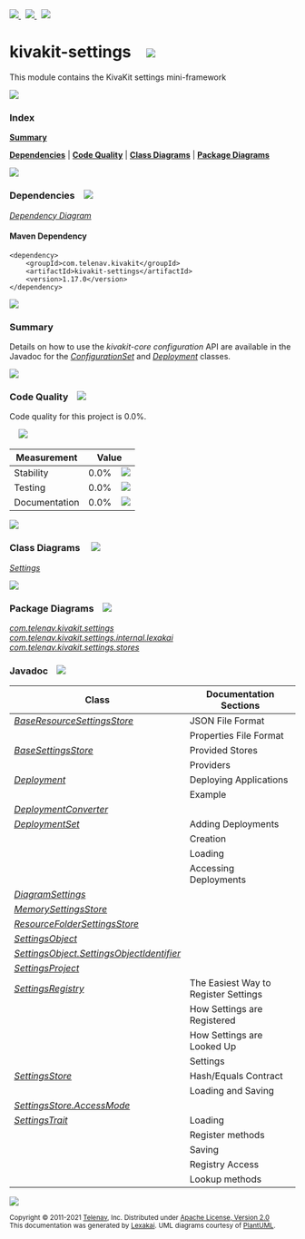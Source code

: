[//]: # (start-user-text)

<a href="https://www.kivakit.org">
<img src="https://telenav.github.io/telenav-assets/images/icons/web-32.png" srcset="https://telenav.github.io/telenav-assets/images/icons/web-32-2x.png 2x"/>
</a>
&nbsp;
<a href="https://twitter.com/openkivakit">
<img src="https://telenav.github.io/telenav-assets/images/logos/twitter/twitter-32.png" srcset="https://telenav.github.io/telenav-assets/images/logos/twitter/twitter-32-2x.png 2x"/>
</a>
&nbsp;
<a href="https://kivakit.zulipchat.com">
<img src="https://telenav.github.io/telenav-assets/images/logos/zulip/zulip-32.png" srcset="https://telenav.github.io/telenav-assets/images/logos/zulip/zulip-32-2x.png 2x"/>
</a>

[//]: # (end-user-text)

# kivakit-settings &nbsp;&nbsp; <img src="https://telenav.github.io/telenav-assets/images/icons/puzzle-64.png" srcset="https://telenav.github.io/telenav-assets/images/icons/puzzle-64-2x.png 2x"/>

This module contains the KivaKit settings mini-framework

<img src="https://telenav.github.io/telenav-assets/images/separators/horizontal-line-512.png" srcset="https://telenav.github.io/telenav-assets/images/separators/horizontal-line-512-2x.png 2x"/>

### Index

[**Summary**](#summary)  

[**Dependencies**](#dependencies) | [**Code Quality**](#code-quality) | [**Class Diagrams**](#class-diagrams) | [**Package Diagrams**](#package-diagrams)

<img src="https://telenav.github.io/telenav-assets/images/separators/horizontal-line-512.png" srcset="https://telenav.github.io/telenav-assets/images/separators/horizontal-line-512-2x.png 2x"/>

### Dependencies <a name="dependencies"></a> &nbsp;&nbsp; <img src="https://telenav.github.io/telenav-assets/images/icons/dependencies-32.png" srcset="https://telenav.github.io/telenav-assets/images/icons/dependencies-32-2x.png 2x"/>

[*Dependency Diagram*](https://www.kivakit.org/1.17.0/lexakai/kivakit/kivakit-settings/documentation/diagrams/dependencies.svg)

#### Maven Dependency

    <dependency>
        <groupId>com.telenav.kivakit</groupId>
        <artifactId>kivakit-settings</artifactId>
        <version>1.17.0</version>
    </dependency>

<img src="https://telenav.github.io/telenav-assets/images/separators/horizontal-line-128.png" srcset="https://telenav.github.io/telenav-assets/images/separators/horizontal-line-128-2x.png 2x"/>

[//]: # (start-user-text)

### Summary <a name = "summary"></a>

Details on how to use the *kivakit-core configuration* API are available in the Javadoc for the
[*ConfigurationSet*](https://telenav.github.io/kivakit/javadoc/kivakit.core.configuration/com/telenav/kivakit/core/configuration/ConfigurationSet.html) and
[*Deployment*](https://telenav.github.io/kivakit/javadoc/kivakit.core.configuration/com/telenav/kivakit/core/configuration/Deployment.html) classes.

[//]: # (end-user-text)

<img src="https://telenav.github.io/telenav-assets/images/separators/horizontal-line-128.png" srcset="https://telenav.github.io/telenav-assets/images/separators/horizontal-line-128-2x.png 2x"/>

### Code Quality <a name="code-quality"></a> &nbsp;&nbsp; <img src="https://telenav.github.io/telenav-assets/images/icons/ruler-32.png" srcset="https://telenav.github.io/telenav-assets/images/icons/ruler-32-2x.png 2x"/>

Code quality for this project is 0.0%.  
  
&nbsp; &nbsp; <img src="https://telenav.github.io/telenav-assets/images/meters/meter-0-96.png" srcset="https://telenav.github.io/telenav-assets/images/meters/meter-0-96-2x.png 2x"/>

| Measurement   | Value                    |
|---------------|--------------------------|
| Stability     | 0.0%&nbsp; &nbsp; <img src="https://telenav.github.io/telenav-assets/images/meters/meter-0-96.png" srcset="https://telenav.github.io/telenav-assets/images/meters/meter-0-96-2x.png 2x"/>     |
| Testing       | 0.0%&nbsp; &nbsp; <img src="https://telenav.github.io/telenav-assets/images/meters/meter-0-96.png" srcset="https://telenav.github.io/telenav-assets/images/meters/meter-0-96-2x.png 2x"/>       |
| Documentation | 0.0%&nbsp; &nbsp; <img src="https://telenav.github.io/telenav-assets/images/meters/meter-0-96.png" srcset="https://telenav.github.io/telenav-assets/images/meters/meter-0-96-2x.png 2x"/> |

<img src="https://telenav.github.io/telenav-assets/images/separators/horizontal-line-128.png" srcset="https://telenav.github.io/telenav-assets/images/separators/horizontal-line-128-2x.png 2x"/>

### Class Diagrams <a name="class-diagrams"></a> &nbsp; &nbsp; <img src="https://telenav.github.io/telenav-assets/images/icons/diagram-40.png" srcset="https://telenav.github.io/telenav-assets/images/icons/diagram-40-2x.png 2x"/>

[*Settings*](https://www.kivakit.org/1.17.0/lexakai/kivakit/kivakit-settings/documentation/diagrams/diagram-settings.svg)

<img src="https://telenav.github.io/telenav-assets/images/separators/horizontal-line-128.png" srcset="https://telenav.github.io/telenav-assets/images/separators/horizontal-line-128-2x.png 2x"/>

### Package Diagrams <a name="package-diagrams"></a> &nbsp;&nbsp; <img src="https://telenav.github.io/telenav-assets/images/icons/box-24.png" srcset="https://telenav.github.io/telenav-assets/images/icons/box-24-2x.png 2x"/>

[*com.telenav.kivakit.settings*](https://www.kivakit.org/1.17.0/lexakai/kivakit/kivakit-settings/documentation/diagrams/com.telenav.kivakit.settings.svg)  
[*com.telenav.kivakit.settings.internal.lexakai*](https://www.kivakit.org/1.17.0/lexakai/kivakit/kivakit-settings/documentation/diagrams/com.telenav.kivakit.settings.internal.lexakai.svg)  
[*com.telenav.kivakit.settings.stores*](https://www.kivakit.org/1.17.0/lexakai/kivakit/kivakit-settings/documentation/diagrams/com.telenav.kivakit.settings.stores.svg)

### Javadoc <a name="code-quality"></a> &nbsp;&nbsp; <img src="https://telenav.github.io/telenav-assets/images/icons/books-24.png" srcset="https://telenav.github.io/telenav-assets/images/icons/books-24-2x.png 2x"/>

| Class | Documentation Sections  |
|-------|-------------------------|
| [*BaseResourceSettingsStore*](https://www.kivakit.org/1.17.0/javadoc/kivakit/kivakit-settings/com/telenav/kivakit/settings/stores/BaseResourceSettingsStore.html) | JSON File Format |  
| | Properties File Format |  
| [*BaseSettingsStore*](https://www.kivakit.org/1.17.0/javadoc/kivakit/kivakit-settings/com/telenav/kivakit/settings/BaseSettingsStore.html) | Provided Stores |  
| | Providers |  
| [*Deployment*](https://www.kivakit.org/1.17.0/javadoc/kivakit/kivakit-settings/com/telenav/kivakit/settings/Deployment.html) | Deploying Applications |  
| | Example |  
| [*DeploymentConverter*](https://www.kivakit.org/1.17.0/javadoc/kivakit/kivakit-settings/com/telenav/kivakit/settings/DeploymentConverter.html) |  |  
| [*DeploymentSet*](https://www.kivakit.org/1.17.0/javadoc/kivakit/kivakit-settings/com/telenav/kivakit/settings/DeploymentSet.html) | Adding Deployments |  
| | Creation |  
| | Loading |  
| | Accessing Deployments |  
| [*DiagramSettings*](https://www.kivakit.org/1.17.0/javadoc/kivakit/kivakit-settings/com/telenav/kivakit/settings/internal/lexakai/DiagramSettings.html) |  |  
| [*MemorySettingsStore*](https://www.kivakit.org/1.17.0/javadoc/kivakit/kivakit-settings/com/telenav/kivakit/settings/stores/MemorySettingsStore.html) |  |  
| [*ResourceFolderSettingsStore*](https://www.kivakit.org/1.17.0/javadoc/kivakit/kivakit-settings/com/telenav/kivakit/settings/stores/ResourceFolderSettingsStore.html) |  |  
| [*SettingsObject*](https://www.kivakit.org/1.17.0/javadoc/kivakit/kivakit-settings/com/telenav/kivakit/settings/SettingsObject.html) |  |  
| [*SettingsObject.SettingsObjectIdentifier*](https://www.kivakit.org/1.17.0/javadoc/kivakit/kivakit-settings/com/telenav/kivakit/settings/SettingsObject.SettingsObjectIdentifier.html) |  |  
| [*SettingsProject*](https://www.kivakit.org/1.17.0/javadoc/kivakit/kivakit-settings/com/telenav/kivakit/settings/SettingsProject.html) |  |  
| [*SettingsRegistry*](https://www.kivakit.org/1.17.0/javadoc/kivakit/kivakit-settings/com/telenav/kivakit/settings/SettingsRegistry.html) | The Easiest Way to Register Settings |  
| | How Settings are Registered |  
| | How Settings are Looked Up |  
| | Settings |  
| [*SettingsStore*](https://www.kivakit.org/1.17.0/javadoc/kivakit/kivakit-settings/com/telenav/kivakit/settings/SettingsStore.html) | Hash/Equals Contract |  
| | Loading and Saving |  
| [*SettingsStore.AccessMode*](https://www.kivakit.org/1.17.0/javadoc/kivakit/kivakit-settings/com/telenav/kivakit/settings/SettingsStore.AccessMode.html) |  |  
| [*SettingsTrait*](https://www.kivakit.org/1.17.0/javadoc/kivakit/kivakit-settings/com/telenav/kivakit/settings/SettingsTrait.html) | Loading |  
| | Register methods |  
| | Saving |  
| | Registry Access |  
| | Lookup methods |  

[//]: # (start-user-text)



[//]: # (end-user-text)

<img src="https://telenav.github.io/telenav-assets/images/separators/horizontal-line-512.png" srcset="https://telenav.github.io/telenav-assets/images/separators/horizontal-line-512-2x.png 2x"/>

<sub>Copyright &#169; 2011-2021 [Telenav](https://telenav.com), Inc. Distributed under [Apache License, Version 2.0](LICENSE)</sub>  
<sub>This documentation was generated by [Lexakai](https://lexakai.org). UML diagrams courtesy of [PlantUML](https://plantuml.com).</sub>
